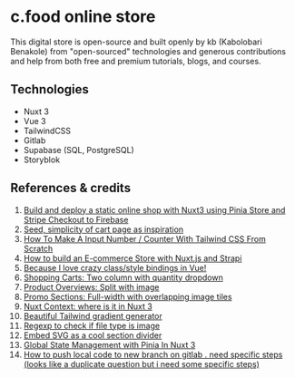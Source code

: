 # c.food online store
This digital store is open-source and built openly by kb (Kabolobari Benakole) from "open-sourced" technologies and generous contributions and help from both free and premium tutorials, blogs, and courses.


## Technologies
* Nuxt 3
* Vue 3
* TailwindCSS
* Gitlab
* Supabase (SQL, PostgreSQL)
* Storyblok


## References & credits
1. [Build and deploy a static online shop with Nuxt3 using Pinia Store and Stripe Checkout to Firebase](https://keith-mifsud.me/blog/build-and-deploy-nuxt3-static-site-with-pinia-and-stripe-checkout-on-firebase)
2. [Seed, simplicity of cart page as inspiration](https://seed.com/cart?cart=syn-wk)
3. [How To Make A Input Number / Counter With Tailwind CSS From Scratch](https://www.tailwindcsscomponent.com/number-input-counter)
4. [How to build an E-commerce Store with Nuxt.js and Strapi](https://strapi.io/blog/how-to-build-an-e-commerce-store-with-nuxt-js-and-strapi)
5. [Because I love crazy class/style bindings in Vue!](https://vuejs.org/guide/essentials/class-and-style.html)
6. [Shopping Carts: Two column with quantity dropdown](https://tailwindui.com/components/ecommerce/components/shopping-carts#component-62d97a81daaa3dbe21ece61a58cdd0f8)
7. [Product Overviews: Split with image](https://tailwindui.com/components/ecommerce/components/product-overviews#component-7343b727d03bb437b9617fb26bf35021)
8. [Promo Sections: Full-width with overlapping image tiles](https://tailwindui.com/components/ecommerce/components/promo-sections#component-a63bf3a5e5430e5ba171ad153687d87d)
9. [Nuxt Context: where is it in Nuxt 3](https://krutiepatel.com/blog/nuxt-context-where-is-it-in-nuxt-3/)
10. [Beautiful Tailwind gradient generator](https://hypercolor.dev/generator)
11. [Regexp to check if file type is image](https://stackoverflow.com/questions/30994015/regexp-to-check-if-file-is-image#30994033)
12. [Embed SVG as a cool section divider](https://adelkov.medium.com/embed-svgs-as-cool-section-dividers-3b762639befd)
13. [Global State Management with Pinia In Nuxt 3](https://vueschool.io/articles/vuejs-tutorials/global-state-management-with-pinia-in-nuxt-3/)
14. [How to push local code to new branch on gitlab . need specific steps (looks like a duplicate question but i need some specific steps)](https://stackoverflow.com/questions/63225255/how-to-push-local-code-to-new-branch-on-gitlab-need-specific-steps-looks-like)